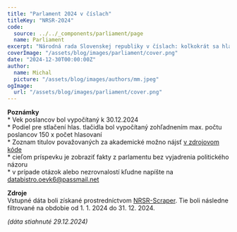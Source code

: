 ```yaml
---
title: "Parlament 2024 v číslach"
titleKey: "NRSR-2024"
code:
  source: ../../_components/parliament/page
  name: Parliament
excerpt: "Národná rada Slovenskej republiky v číslach: koľkokrát sa hlasovalo, ako často hlasovali poslanci na svoje narodeniny, z ktorého kraja je najviac poslancov, o ktorej hodine sa hlasuje najčastejši..."
coverImage: "/assets/blog/images/parliament/cover.png"
date: "2024-12-30T00:00:00Z"
author:
  name: Michal
  picture: "/assets/blog/images/authors/mm.jpeg"
ogImage:
  url: "/assets/blog/images/parliament/cover.png"
---
```



**Poznámky**  
\* Vek poslancov bol vypočítaný k 30.12.2024  
\* Podiel pre stlačení hlas. tlačidla bol vypočítaný zohľadnením max. počtu poslancov 150 x počet hlasovaní  
\* Zoznam titulov považovaných za akademické možno nájsť [v zdrojovom kóde](https://github.com/emenems/nrsr-scraper/blob/main/src/convert/convert_to_excel.py#L78)  
\* cieľom príspevku je zobraziť fakty z parlamentu bez vyjadrenia politického názoru  
\* v prípade otázok alebo nezrovnalostí kľudne napíšte na databistro.oevk6@passmail.net  

**Zdroje**  
Vstupné dáta boli získané prostredníctvom [NRSR-Scraper](https://github.com/emenems/nrsr-scraper/tree/main). Tie boli následne filtrované na obdobie od 1. 1. 2024 do 31. 12. 2024.

_(dáta stiahnuté 29.12.2024)_